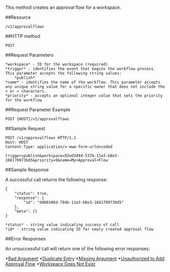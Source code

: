 This method creates an approval flow for a workspace.

##Resource

	/v1/approvalflows

##HTTP method

	POST

##Request Parameters

	*workspace* - ID for the workspace (required)
	*trigger* - identifies the event that begins the workflow process. This parameter accepts the following string values:
		*publish*
	*name* - identifies the name of the workflow. This parameter accepts any unique string value for a specific owner that does not include the < or > characters.
	*priority* - accepts an optional integer value that sets the priority for the workflow

##Request Parameter Example

	POST {HOST}/v1/approvalflows

##Sample Request
```
POST /v1/approvalflows HTTP/1.1
Host: HOST
Content-Type: application/x-www-form-urlencoded

trigger=publish&workspace=92ed3d44-5376-11e3-b8e3-168170973bd5&priority=9&name=My+Approval+Flow
```

##Sample Response

A successful call returns the following response:
```
{
    "status": true,
    "response": {
        "id": "d460106d-794b-11e3-b8e3-168170973bd5"
    },
    "meta": []
}
```

	*status* - string value indicating success of call
	*id* - string value indicating ID for newly created approval flow

##Error Responses

An unsuccessful call will return one of the following error responses:

*[Bad Argument](Approval-Error-Messages.md)
*[Duplicate Entry](Approval-Error-Messages.md)
*[Missing Argument](Approval-Error-Messages.md)
*[Unauthorized to Add Approval Flow](Approval-Error-Messages.md)
*[Workspace Does Not Exist](Approval-Error-Messages.md)
